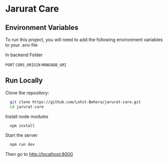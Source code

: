 # Jarurat Care

## Environment Variables

To run this project, you will need to add the following environment variables to your .env file

In backend Folder

`PORT`
`CORS_ORIGIN`
`MONGODB_URI`

## Run Locally

Clone the repository:

```bash
  git clone https://github.com/Lohit-Behera/jarurat-care.git
  cd jarurat-care
```

Install node modules

```bash
  npm install
```

Start the server

```bash
  npm run dev
```

Then go to [http://localhost:8000](http://localhost:8000)
